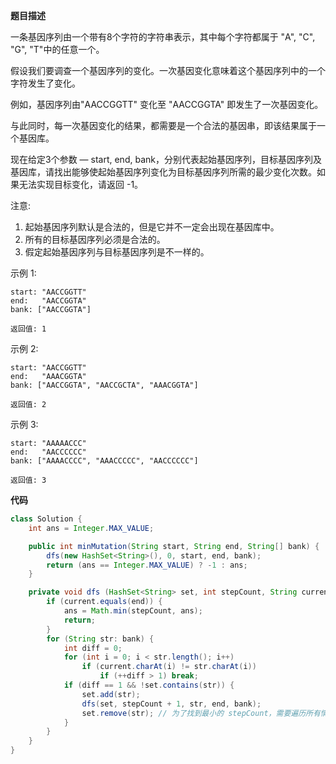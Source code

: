 **题目描述**

一条基因序列由一个带有8个字符的字符串表示，其中每个字符都属于 "A", "C", "G", "T"中的任意一个。

假设我们要调查一个基因序列的变化。一次基因变化意味着这个基因序列中的一个字符发生了变化。

例如，基因序列由"AACCGGTT" 变化至 "AACCGGTA" 即发生了一次基因变化。

与此同时，每一次基因变化的结果，都需要是一个合法的基因串，即该结果属于一个基因库。

现在给定3个参数 — start, end, bank，分别代表起始基因序列，目标基因序列及基因库，请找出能够使起始基因序列变化为目标基因序列所需的最少变化次数。如果无法实现目标变化，请返回 -1。

注意:

1. 起始基因序列默认是合法的，但是它并不一定会出现在基因库中。
2. 所有的目标基因序列必须是合法的。
3. 假定起始基因序列与目标基因序列是不一样的。

示例 1:

```
start: "AACCGGTT"
end:   "AACCGGTA"
bank: ["AACCGGTA"]

返回值: 1
```

示例 2:

```
start: "AACCGGTT"
end:   "AAACGGTA"
bank: ["AACCGGTA", "AACCGCTA", "AAACGGTA"]

返回值: 2
```

示例 3:

```
start: "AAAAACCC"
end:   "AACCCCCC"
bank: ["AAAACCCC", "AAACCCCC", "AACCCCCC"]

返回值: 3
```



**代码**

```java
class Solution {
    int ans = Integer.MAX_VALUE;

    public int minMutation(String start, String end, String[] bank) {
        dfs(new HashSet<String>(), 0, start, end, bank);
        return (ans == Integer.MAX_VALUE) ? -1 : ans;
    }

    private void dfs (HashSet<String> set, int stepCount, String current, String end, String[] bank) {
        if (current.equals(end)) {
            ans = Math.min(stepCount, ans);
            return;
        }
        for (String str: bank) {
            int diff = 0;
            for (int i = 0; i < str.length(); i++) 
                if (current.charAt(i) != str.charAt(i))
                    if (++diff > 1) break;
            if (diff == 1 && !set.contains(str)) {
                set.add(str);
                dfs(set, stepCount + 1, str, end, bank);
                set.remove(str); // 为了找到最小的 stepCount，需要遍历所有情况
            }
        }
    }
}
```

